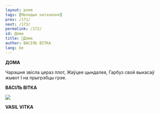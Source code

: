 ```yaml
---
layout: poem
tags: [Мелодыя натхнення]
prev: /171/
next: /173/
permalink: /172/
id: Дома
title: 🚧Дома 
author: ВАСІЛЬ ВІТКА
lang: be
---
```



 
**ДОМА**

Чарэшня звісла цераз плот, Жаўцее цындалея, Гарбуз свой выкасаў жывот I на прыгрэбцы грэе.

**ВАСІЛЬ ВІТКА**

  

  

  

  

  

  

  

  

  

  

  

  

  

  

  

  

  

  

  

  

  

  

  

  

  

  

  

  

  

  

  

  
  

![](2022-%D0%9C%D1%96%D0%BD%D1%81%D0%BA-%D0%BB%D1%83%D1%87%D0%BD%D0%B0%D1%81%D1%86%D1%8C-%D0%BC%D1%96%D0%BA%D0%BE%D0%BB%D0%B0-%D0%BC%D1%8F%D1%82%D0%BB%D1%96%D1%86%D0%BA%D1%96_html_ceeb5ffde0a34031.jpg)  

**VASIL  VITKA**
